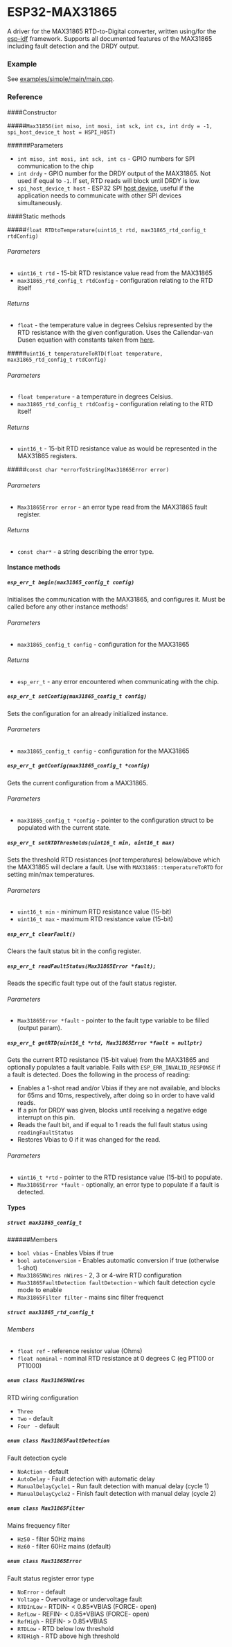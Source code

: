 # ESP32-MAX31865
A driver for the MAX31865 RTD-to-Digital converter, written using/for the [esp-idf](<https://github.com/espressif/esp-idf>) framework. Supports all documented features of the MAX31865 including fault detection and the DRDY output. 

### Example

See [examples/simple/main/main.cpp]().

### Reference

####Constructor

#####`Max31856(int miso, int mosi, int sck, int cs, int drdy = -1, spi_host_device_t host = HSPI_HOST)`

######Parameters

- `int miso, int mosi, int sck, int cs` - GPIO numbers for SPI communication to the chip
- `int drdy` - GPIO number for the DRDY output of the MAX31865. Not used if equal to `-1`. If set, RTD reads will block until DRDY is low.
- `spi_host_device_t host` - ESP32 SPI [host device](<https://docs.espressif.com/projects/esp-idf/en/latest/api-reference/peripherals/spi_master.html#_CPPv417spi_host_device_t>), useful if the application needs to communicate with other SPI devices simultaneously.



####Static methods

#####`float RTDtoTemperature(uint16_t rtd, max31865_rtd_config_t rtdConfig)`

###### Parameters

- `uint16_t rtd` - 15-bit RTD resistance value read from the MAX31865
-  `max31865_rtd_config_t rtdConfig` - configuration relating to the RTD itself

###### Returns

- `float` - the temperature value in degrees Celsius represented by the RTD resistance with the given configuration. Uses the Callendar-van Dusen equation with constants taken from [here](https://www.analog.com/media/en/technical-documentation/application-notes/AN709_0.pdf).

  

#####`uint16_t temperatureToRTD(float temperature, max31865_rtd_config_t rtdConfig)`

###### Parameters

- `float temperature` - a temperature in degrees Celsius.
-  `max31865_rtd_config_t rtdConfig` - configuration relating to the RTD itself

###### Returns

- `uint16_t` - 15-bit RTD resistance value as would be represented in the MAX31865 registers.



#####`const char *errorToString(Max31865Error error)`

###### Parameters

- `Max31865Error error` - an error type read from the MAX31865 fault register.

###### Returns

- `const char*` - a string describing the error type.



#### Instance methods

##### `esp_err_t begin(max31865_config_t config)`

Initialises the communication with the MAX31865, and configures it. Must be called before any other instance methods!

###### Parameters

- `max31865_config_t config` - configuration for the MAX31865

###### Returns

- `esp_err_t` - any error encountered when communicating with the chip.



##### `esp_err_t setConfig(max31865_config_t config)`

Sets the configuration for an already initialized instance.

###### Parameters

- `max31865_config_t config` - configuration for the MAX31865



##### `esp_err_t getConfig(max31865_config_t *config)`

Gets the current configuration from a MAX31865.

###### Parameters

- `max31865_config_t *config` - pointer to the configuration struct to be populated with the current state.



##### `esp_err_t setRTDThresholds(uint16_t min, uint16_t max)`

Sets the threshold RTD resistances (_not_ temperatures) below/above which the MAX31865 will declare a fault. Use with `MAX31865::temperatureToRTD` for setting min/max temperatures.

###### Parameters

- `uint16_t min` - minimum RTD resistance value (15-bit)
- `uint16_t max` - maximum RTD resistance value (15-bit)



##### `esp_err_t clearFault()`

Clears the fault status bit in the config register.



##### `esp_err_t readFaultStatus(Max31865Error *fault);`

Reads the specific fault type out of the fault status register.

###### Parameters

- `Max31865Error *fault` - pointer to the fault type variable to be filled (output param).



##### `esp_err_t getRTD(uint16_t *rtd, Max31865Error *fault = nullptr)`

Gets the current RTD resistance (15-bit value) from the MAX31865 and optionally populates a fault variable. Fails with `ESP_ERR_INVALID_RESPONSE` if a fault is detected. Does the following in the process of reading:

- Enables a 1-shot read and/or Vbias if they are not available, and blocks for 65ms and 10ms, respectively, after doing so in order to have valid reads.
- If a pin for DRDY was given, blocks until receiving a negative edge interrupt on this pin.
- Reads the fault bit, and if equal to 1 reads the full fault status using `readingFaultStatus`
- Restores Vbias to 0 if it was changed for the read.

###### Parameters

- `uint16_t *rtd` - pointer to the RTD resistance value (15-bit) to populate.
- `Max31865Error *fault` - optionally, an error type to populate if a fault is detected.



#### Types

##### `struct max31865_config_t`

######Members

- `bool vbias` - Enables Vbias if true
- `bool autoConversion` - Enables automatic conversion if true (otherwise 1-shot)
- `Max31865NWires nWires` - 2, 3 or 4-wire RTD configuration
- `Max31865FaultDetection faultDetection` - which fault detection cycle mode to enable
- `Max31865Filter filter` - mains sinc filter frequenct



##### `struct max31865_rtd_config_t`

###### Members

- `float ref` - reference resistor value (Ohms)
- `float nominal` - nominal RTD resistance at 0 degrees C (eg PT100 or PT1000)



##### `enum class Max31865NWires`

RTD wiring configuration

- `Three`
- `Two` - default
- `Four ` - default



##### `enum class Max31865FaultDetection`

Fault detection cycle

- `NoAction` - default
- `AutoDelay` - Fault detection with automatic delay
- `ManualDelayCycle1` - Run fault detection with manual delay (cycle 1)
- `ManualDelayCycle2` - Finish fault detection with manual delay
  (cycle 2)



##### `enum class Max31865Filter`

Mains frequency filter

- `Hz50` - filter 50Hz mains
- `Hz60` - filter 60Hz mains (default)



##### `enum class Max31865Error`

Fault status register error type

- `NoError` - default
- `Voltage` - Overvoltage or undervoltage fault
- `RTDInLow` - RTDIN- < 0.85*VBIAS (FORCE- open)
- `RefLow` - REFIN- < 0.85*VBIAS (FORCE- open)
- `RefHigh` - REFIN- > 0.85*VBIAS
- `RTDLow` - RTD below low threshold
- `RTDHigh` - RTD above high threshold

